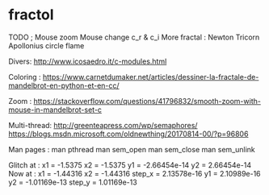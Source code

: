 # fractol
TODO ;
Mouse zoom
Mouse change c\_r & c\_i
More fractal :
Newton
Tricorn
Apollonius circle
flame


Divers:
http://www.icosaedro.it/c-modules.html

Coloring :
https://www.carnetdumaker.net/articles/dessiner-la-fractale-de-mandelbrot-en-python-et-en-cc/

Zoom :
https://stackoverflow.com/questions/41796832/smooth-zoom-with-mouse-in-mandelbrot-set-c

Multi-thread:
http://greenteapress.com/wp/semaphores/
https://blogs.msdn.microsoft.com/oldnewthing/20170814-00/?p=96806

Man pages :
man pthread
man sem_open
man sem_close
man sem_unlink


Glitch at :
x1 = -1.5375	x2 = -1.5375	y1 = -2.66454e-14	y2 = 2.66454e-14
Now at :
x1 = -1.44316	x2 = -1.44316	step_x = 2.13578e-16	y1 = 2.10989e-16	y2 = -1.01169e-13	step_y = 1.01169e-13

